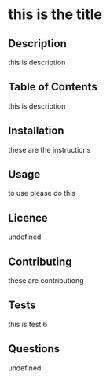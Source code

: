 # this is the title

## Description
this is description

## Table of Contents
this is description

## Installation
these are the instructions

## Usage
to use please do this

## Licence
undefined

## Contributing
these are contributiong 

## Tests
this is test 6

## Questions
undefined

